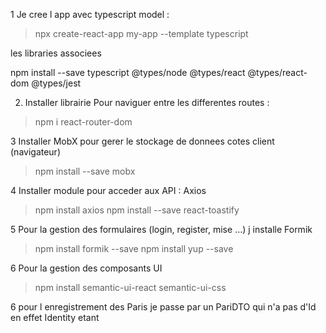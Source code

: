 1
Je cree l app avec typescript model : 

> npx create-react-app my-app --template typescript 

les libraries associees

npm install --save typescript @types/node @types/react @types/react-dom @types/jest 

2. Installer librairie Pour naviguer entre les differentes routes :

> npm i react-router-dom

3 Installer MobX pour gerer le stockage de donnees cotes client (navigateur)
> npm install --save mobx

4 Installer module pour acceder aux API : Axios 
> npm install axios
> npm install --save react-toastify

5 Pour la gestion des formulaires (login, register, mise ...) j installe Formik 
>npm install formik --save
>npm install yup --save

6
Pour la gestion des composants UI 
>  npm install semantic-ui-react semantic-ui-css

6
pour l enregistrement des Paris je passe par un PariDTO qui n'a pas d'Id 
en effet Identity etant 